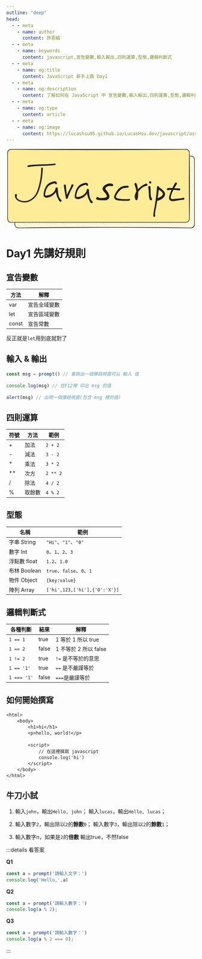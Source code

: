 ```yaml
---
outline: "deep"
head:
  - - meta
    - name: author
      content: 許恩綸
  - - meta
    - name: keywords
      content: javascript,宣告變數,輸入輸出,四則運算,型態,邏輯判斷式
  - - meta
    - name: og:title
      content: JavaScript 新手上路 Day1
  - - meta
    - name: og:description
      content: 了解如何在 JavaScript 中 宣告變數,輸入輸出,四則運算,型態,邏輯判斷式
  - - meta
    - name: og:type
      content: article
  - - meta
    - name: og:image
      content: https://lucashsu95.github.io/LucasHsu.dev/javascript/assets/Days/javascript-title-img.png
---
```


<img src="../assets/Days/javascript-title-img.png" alt="javascript-title-img" class="title-img" />

# Day1 先講好規則

## 宣告變數

| 方法 | 解釋 |
| -------- | -------- |
|   var   |  宣告全域變數    |
|   let   |  宣告區域變數    |
|   const   |  宣告常數    |

反正就是`let`用到底就對了

## 輸入 & 輸出

<div class="two-column-layout">

```javascript
const msg = prompt() // 會跳出一個彈跳視窗可以 輸入 值
```
    
```javascript
console.log(msg) // 在F12裡 印出 msg 的值
```

```javascript
alert(msg) // 出現一個彈跳視窗(包含 msg 裡的值)
```
    
</div>

## 四則運算

| 符號 | 方法 | 範例 |
| -------- | -------- | -------- |
| +     | 加法     | `2 + 2` |
| -     | 減法     | `3 - 2` |
| *     | 乘法     | `3 * 2` |
| **     | 次方     | `2 ** 2` |
| /     | 除法     | `4 / 2` |
| %     | 取餘數     | `4 % 2` |

## 型態

| 名稱 | 範例 |
| -------- | -------- |
| 字串 String  | `"Hi"`、`"1"`、`"0"` |
| 數字 Int | `0`、`1`、`2`、`3` |
| 浮點數 float  | `1.2`、`1.0` |
| 布林 Boolean  | `true`、`false`、`0`、`1` |
| 物件 Object  | `{key:value}` |
| 陣列 Array | `['hi',123,['hi'],{'O':'X'}]` |

## 邏輯判斷式

| 各種判斷 | 結果 | 解釋
| -------- | -------- | -------- |
| `1 == 1`     | true     | 1 等於 1 所以 true |
| `1 == 2`     | false     | 1 不等於 2 所以 false |
| `1 != 2`     | true     | `!=` 是不等於的意思 |
| `1 == '1'`     | true     | `==` 是不嚴謹等於 |
| `1 === '1'`     | false     | `===`是嚴謹等於 |

## 如何開始撰寫

```html:line-numbers {1}
<html>
    <body>
        <h1>hi</h1>
        <p>hello, world!</p>
       
        <script>
            // 在這裡撰寫 javascript
            console.log('hi')
        </script>  
    </body>
</html>
```

## 牛刀小試

1. 輸入`john`，輸出`Hello, john`；
    輸入`lucas`，輸出`Hello, lucas`；
    
2. 輸入數字`2`，輸出除以`2`的**餘數**`0`；
    輸入數字`3`，輸出除以`2`的**餘數**`1`；
    
3. 輸入數字n，如果是`2`的**倍數**
    輸出true，不然false


:::details 看答案

**Q1**
```javascript
const a = prompt('請輸入文字：')
console.log('Hello,',a)
```

**Q2**
```javascript
const a = prompt('請輸入數字：')
console.log(a % 2);
```

**Q3**
```javascript
const a = prompt('請輸入數字：')
console.log(a % 2 === 0);
```
:::